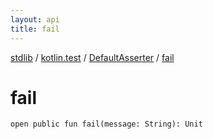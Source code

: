 ```yaml
---
layout: api
title: fail
---
```

[stdlib](../../index.md) / [kotlin.test](../index.md) / [DefaultAsserter](index.md) / [fail](fail.md)

# fail

```
open public fun fail(message: String): Unit
```
